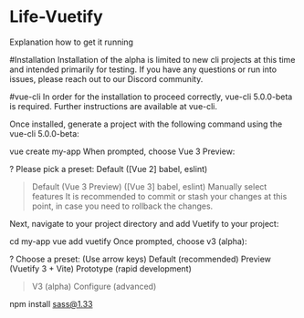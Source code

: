 # Life-Vuetify
Explanation how to get it running

#Installation
Installation of the alpha is limited to new cli projects at this time and intended primarily for testing. If you have any questions or run into issues, please reach out to our Discord community.

#vue-cli
In order for the installation to proceed correctly, vue-cli 5.0.0-beta is required. Further instructions are available at vue-cli.

Once installed, generate a project with the following command using the vue-cli 5.0.0-beta:

vue create my-app
When prompted, choose Vue 3 Preview:

? Please pick a preset:
    Default ([Vue 2] babel, eslint)
  > Default (Vue 3 Preview) ([Vue 3] babel, eslint)
    Manually select features
It is recommended to commit or stash your changes at this point, in case you need to rollback the changes.

Next, navigate to your project directory and add Vuetify to your project:

cd my-app
vue add vuetify
Once prompted, choose v3 (alpha):

? Choose a preset: (Use arrow keys)
  Default (recommended)
  Preview (Vuetify 3 + Vite)
  Prototype (rapid development)
> V3 (alpha)
  Configure (advanced)

npm install sass@1.33 

